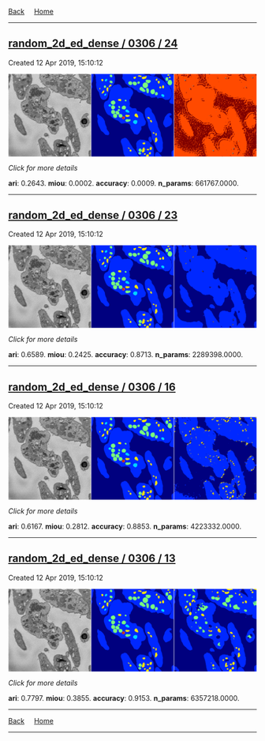 
[Back](..)&nbsp;&nbsp;&nbsp;&nbsp;&nbsp;[Home](https://leapmanlab.github.io/snapshots)

---

<div class="summary"><a href="24"><h2>random_2d_ed_dense / 0306 / 24</h2></a><p>Created 12 Apr 2019, 15:10:12
</p><a href="24"><img src="24/media/summary.png" align="center"></a><p>
<i>Click for more details</i>
</p></div>

**ari**: 0.2643. **miou**: 0.0002. **accuracy**: 0.0009. **n_params**: 661767.0000. 

---

<div class="summary"><a href="23"><h2>random_2d_ed_dense / 0306 / 23</h2></a><p>Created 12 Apr 2019, 15:10:12
</p><a href="23"><img src="23/media/summary.png" align="center"></a><p>
<i>Click for more details</i>
</p></div>

**ari**: 0.6589. **miou**: 0.2425. **accuracy**: 0.8713. **n_params**: 2289398.0000. 

---

<div class="summary"><a href="16"><h2>random_2d_ed_dense / 0306 / 16</h2></a><p>Created 12 Apr 2019, 15:10:12
</p><a href="16"><img src="16/media/summary.png" align="center"></a><p>
<i>Click for more details</i>
</p></div>

**ari**: 0.6167. **miou**: 0.2812. **accuracy**: 0.8853. **n_params**: 4223332.0000. 

---

<div class="summary"><a href="13"><h2>random_2d_ed_dense / 0306 / 13</h2></a><p>Created 12 Apr 2019, 15:10:12
</p><a href="13"><img src="13/media/summary.png" align="center"></a><p>
<i>Click for more details</i>
</p></div>

**ari**: 0.7797. **miou**: 0.3855. **accuracy**: 0.9153. **n_params**: 6357218.0000. 

---

[Back](..)&nbsp;&nbsp;&nbsp;&nbsp;&nbsp;[Home](https://leapmanlab.github.io/snapshots)

---